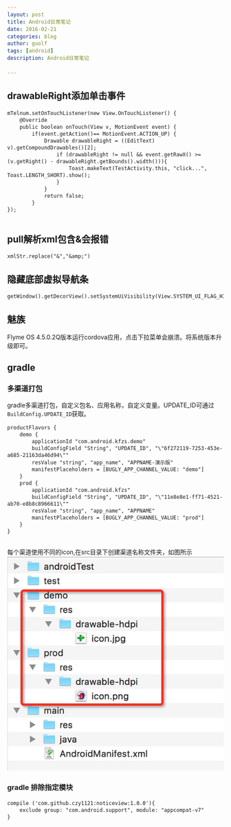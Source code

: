 ```yaml
---
layout: post
title: Android日常笔记
date: 2016-02-21
categories: blog
author: guolf
tags: [android]
description: Android日常笔记

---
```


## drawableRight添加单击事件

```
mTelnum.setOnTouchListener(new View.OnTouchListener() {
	@Override
	public boolean onTouch(View v, MotionEvent event) {
		if(event.getAction()== MotionEvent.ACTION_UP) {
			Drawable drawableRight = ((EditText) v).getCompoundDrawables()[2];
				if (drawableRight != null && event.getRawX() >= (v.getRight() - drawableRight.getBounds().width())){
					Toast.makeText(TestActivity.this, "click...", Toast.LENGTH_SHORT).show();
				}
			}
			return false;
		}
});
        
```

## pull解析xml包含&会报错

```
xmlStr.replace("&","&amp;")
```

## 隐藏底部虚拟导航条
```
getWindow().getDecorView().setSystemUiVisibility(View.SYSTEM_UI_FLAG_HIDE_NAVIGATION);
```

## 魅族
Flyme OS 4.5.0.2Q版本运行cordova应用，点击下拉菜单会崩溃。将系统版本升级即可。

## gradle

### 多渠道打包
gradle多渠道打包，自定义包名、应用名称，自定义变量。UPDATE_ID可通过`BuildConfig.UPDATE_ID`获取。

```
productFlavors {
	demo {
		applicationId "com.android.kfzs.demo"
		buildConfigField "String", "UPDATE_ID", "\"6f272119-7253-453e-a685-21163da46d94\""
		resValue "string", "app_name", "APPNAME-演示版"
		manifestPlaceholders = [BUGLY_APP_CHANNEL_VALUE: "demo"]
	}
	prod {
		applicationId "com.android.kfzs"
		buildConfigField "String", "UPDATE_ID", "\"11e8e8e1-ff71-4521-ab70-e8b8c8966611\""
		resValue "string", "app_name", "APPNAME"
		manifestPlaceholders = [BUGLY_APP_CHANNEL_VALUE: "prod"]
	}
}
            
```

每个渠道使用不同的icon,在src目录下创建渠道名称文件夹，如图所示
![image](/img/58780917-8FE8-4374-8828-70EAEC2B2E6A.png)


### gradle 排除指定模块

```
compile ('com.github.czy1121:noticeview:1.0.0'){
	exclude group: "com.android.support", module: "appcompat-v7"
}
```

